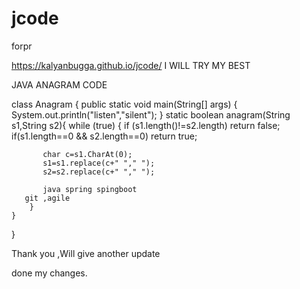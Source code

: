 # jcode
forpr

https://kalyanbugga.github.io/jcode/ I WILL TRY MY BEST

JAVA ANAGRAM CODE 

class Anagram
{
	public static void main(String[] args) 
	{
		System.out.println("listen","silent");
	}
	static boolean anagram(String s1,String s2){
		while (true)
		{
           if (s1.length()!=s2.length) return false;
		   if(s1.length==0 && s2.length==0) return true;

		   char c=s1.CharAt(0);
		   s1=s1.replace(c+" "," ");
		   s2=s2.replace(c+" "," ");

           java spring spingboot
	   git ,agile
		}
	}
}


Thank you ,Will give another update

done my changes.
